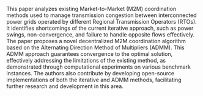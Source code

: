 This paper analyzes existing Market-to-Market (M2M) coordination methods used to manage transmission congestion between interconnected power grids operated by different Regional Transmission Operators (RTOs). It identifies shortcomings of the current iterative approach, such as power swings, non-convergence, and failure to handle opposite flows effectively.  The paper proposes a novel decentralized M2M coordination algorithm based on the Alternating Direction Method of Multipliers (ADMM). This ADMM approach guarantees convergence to the optimal solution, effectively addressing the limitations of the existing method, as demonstrated through computational experiments on various benchmark instances. The authors also contribute by developing open-source implementations of both the iterative and ADMM methods, facilitating further research and development in this area.
